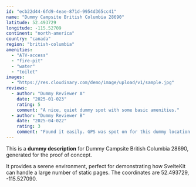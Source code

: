 ```yaml
---
id: "ecb22d44-6fd9-4eae-871d-9954d365cc41"
name: "Dummy Campsite British Columbia 28690"
latitude: 52.493729
longitude: -115.52709
continent: "north-america"
country: "canada"
region: "british-columbia"
amenities:
  - "ATV-access"
  - "fire-pit"
  - "water"
  - "toilet"
images:
  - "https://res.cloudinary.com/demo/image/upload/v1/sample.jpg"
reviews:
  - author: "Dummy Reviewer A"
    date: "2025-01-023"
    rating: 5
    comment: "A nice, quiet dummy spot with some basic amenities."
  - author: "Dummy Reviewer B"
    date: "2025-04-022"
    rating: 3
    comment: "Found it easily. GPS was spot on for this dummy location."
---
```


This is a **dummy description** for Dummy Campsite British Columbia 28690, generated for the proof of concept.

It provides a serene environment, perfect for demonstrating how SvelteKit can handle a large number of static pages. The coordinates are 52.493729, -115.527090.
